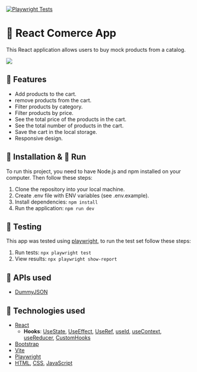 [![Playwright Tests](https://github.com/JOSEW383/react-comerce/actions/workflows/playwright.yml/badge.svg)](https://github.com/JOSEW383/react-comerce/actions/workflows/playwright.yml)
# 🎥 React Comerce App

This React application allows users to buy mock products from a catalog.

![](https://github.com/JOSEW383/react-comerce/blob/main/public/ReactComerceDemo.gif)

## 🎯 Features

- Add products to the cart.
- remove products from the cart.
- Filter products by category.
- Filter products by price.
- See the total price of the products in the cart.
- See the total number of products in the cart.
- Save the cart in the local storage.
- Responsive design.

## 🔧 Installation & 🚀 Run

To run this project, you need to have Node.js and npm installed on your computer. Then follow these steps:

1. Clone the repository into your local machine.
2. Create .env file with ENV variables (see .env.example).
3. Install dependencies: `npm install`
4. Run the application: `npm run dev`

## 🧪 Testing

This app was tested using [playwright](https://playwright.dev/), to run the test set follow these steps:

1. Run tests: `npx playwright test`
2. View results: `npx playwright show-report`

## 🔗 APIs used

- [DummyJSON](https://dummyjson.com/)

## 🤖 Technologies used

- [React](https://reactjs.org/)
  - **Hooks**: [UseState](https://react.dev/reference/react/useState), [UseEffect](https://react.dev/reference/react/useEffect), [UseRef](https://react.dev/reference/react/useState), [useId](https://react.dev/reference/react/useId), [useContext](https://react.dev/docs/hooks-reference.html#usecontext), [useReducer](https://react.dev/docs/hooks-reference.html#usereducer), [CustomHooks](https://react.dev/learn/reusing-logic-with-custom-hooks#extracting-your-own-custom-hook-from-a-component)
- [Bootstrap](https://getbootstrap.com/)
- [Vite](https://vitejs.dev/)
- [Playwright](https://playwright.dev/)
- [HTML](https://developer.mozilla.org/en-US/docs/Web/HTML), [CSS](https://developer.mozilla.org/en-US/docs/Web/CSS), [JavaScript](https://developer.mozilla.org/en-US/docs/Web/JavaScript)
